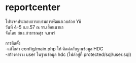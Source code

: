 reportcenter
============
โปรเจคประกอบการอบรมการพัฒนาเวบด้วย Yii <br>
วันที่ 4-5 ก.ย.57 ณ รร.เฮือนนานา <br>
จัดโดย สนง.สาธารณสุข จ.แพร่ <br>

การติดตั้ง<br>
-แก้ไขค่า config/main.php ให้ ติดต่อกับฐานข้อมูล HDC<br>
-สร้างตาราง user ในฐานข้อมูล hdc (ไฟล์อยู่ที่ protected/sql/user.sql)

